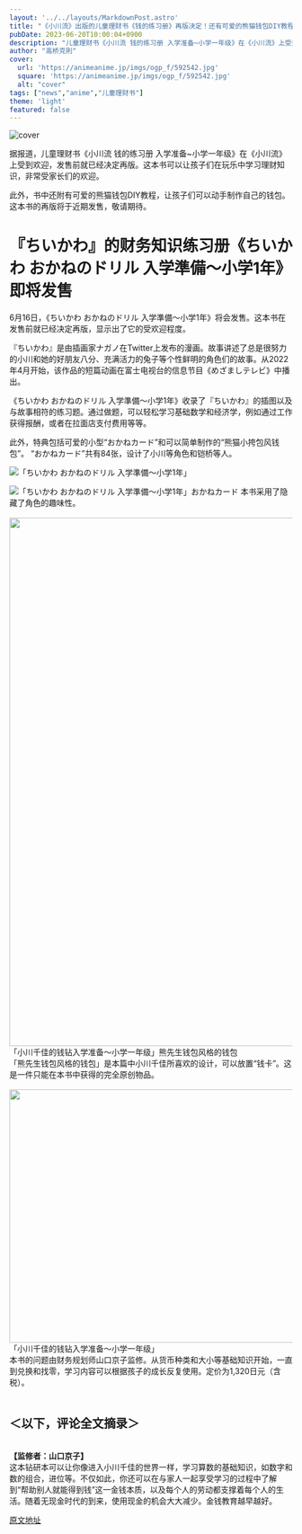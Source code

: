 ```yaml
---
layout: '../../layouts/MarkdownPost.astro'
title: "《小川流》出版的儿童理财书《钱的练习册》再版决定！还有可爱的熊猫钱包DIY教程哦"
pubDate: 2023-06-20T10:00:04+0900
description: "儿童理财书《小川流 钱的练习册 入学准备~小学一年级》在《小川流》上受到欢迎，发售前就已经决定再版。"
author: "高桥克則"
cover:
  url: 'https://animeanime.jp/imgs/ogp_f/592542.jpg'
  square: 'https://animeanime.jp/imgs/ogp_f/592542.jpg'
  alt: "cover"
tags: ["news","anime","儿童理财书"]
theme: 'light'
featured: false
---
```


![cover](https://animeanime.jp/imgs/ogp_f/592542.jpg)

据报道，儿童理财书《小川流 钱的练习册 入学准备~小学一年级》在《小川流》上受到欢迎，发售前就已经决定再版。这本书可以让孩子们在玩乐中学习理财知识，非常受家长们的欢迎。

此外，书中还附有可爱的熊猫钱包DIY教程，让孩子们可以动手制作自己的钱包。这本书的再版将于近期发售，敬请期待。

# 『ちいかわ』的财务知识练习册《ちいかわ おかねのドリル 入学準備～小学1年》即将发售

6月16日，《ちいかわ おかねのドリル 入学準備～小学1年》将会发售。这本书在发售前就已经决定再版，显示出了它的受欢迎程度。

『ちいかわ』是由插画家ナガノ在Twitter上发布的漫画。故事讲述了总是很努力的小川和她的好朋友八分、充满活力的兔子等个性鲜明的角色们的故事。从2022年4月开始，该作品的短篇动画在富士电视台的信息节目《めざましテレビ》中播出。

《ちいかわ おかねのドリル 入学準備～小学1年》收录了『ちいかわ』的插图以及与故事相符的练习题。通过做题，可以轻松学习基础数学和经济学，例如通过工作获得报酬，或者在拉面店支付费用等等。

此外，特典包括可爱的小型“おかねカード”和可以简单制作的“熊猫小挎包风钱包”。 “おかねカード”共有84张，设计了小川等角色和铠桥等人。

![「ちいかわ おかねのドリル 入学準備～小学1年」](https://animeanime.jp/imgs/zoom/592549.jpg)

![「ちいかわ おかねのドリル 入学準備～小学1年」おかねカード](https://animeanime.jp/imgs/zoom/592547.jpg)
本书采用了隐藏了角色的趣味性。 <br><br><img src="https://animeanime.jp/imgs/zoom/592543.jpg" class="inline-article-image" width="640" height="941"><br><span class="cap txt-center">「小川千佳的钱钻入学准备～小学一年级」熊先生钱包风格的钱包</span><br>「熊先生钱包风格的钱包」是本篇中小川千佳所喜欢的设计，可以放置“钱卡”。这是一件只能在本书中获得的完全原创物品。 <br><br><img src="https://animeanime.jp/imgs/zoom/592550.jpg" class="inline-article-image" width="640" height="451"><br><span class="cap txt-center">「小川千佳的钱钻入学准备～小学一年级」</span><br>本书的问题由财务规划师山口京子监修。从货币种类和大小等基础知识开始，一直到兑换和找零，学习内容可以根据孩子的成长反复使用。定价为1,320日元（含税）。 <br><br></p><h2 class="title02" style="border-color:#0094f1">＜以下，评论全文摘录＞</h2><br><span style="font-weight:bold;">【监修者：山口京子】</span><br>这本钻研本可以让你像进入小川千佳的世界一样，学习算数的基础知识，如数字和数的组合，进位等。不仅如此，你还可以在与家人一起享受学习的过程中了解到“帮助别人就能得到钱”这一金钱本质，以及每个人的劳动都支撑着每个人的生活。随着无现金时代的到来，使用现金的机会大大减少。金钱教育越早越好。

  [原文地址](https://animeanime.jp/article/2023/06/20/78039.html)